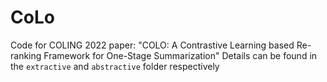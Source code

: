 # CoLo
Code for COLING 2022 paper: "COLO: A Contrastive Learning based Re-ranking Framework for One-Stage Summarization"
Details can be found in the  `extractive` and `abstractive` folder respectively
